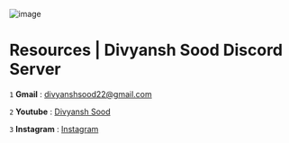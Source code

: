![image](https://user-images.githubusercontent.com/88816011/129174500-d3dd1c5d-b845-4806-b92f-d157196f0cfa.png)

# Resources | Divyansh Sood Discord Server

` 1 ` **Gmail** : divyanshsood22@gmail.com

` 2 ` **Youtube** : [Divyansh Sood](https://www.youtube.com/channel/UCP5Lef1P-g6C1BHSMVwtPHQ)

` 3 ` **Instagram** : [Instagram](https://www.instagram.com/_divyansh_sood22/)
